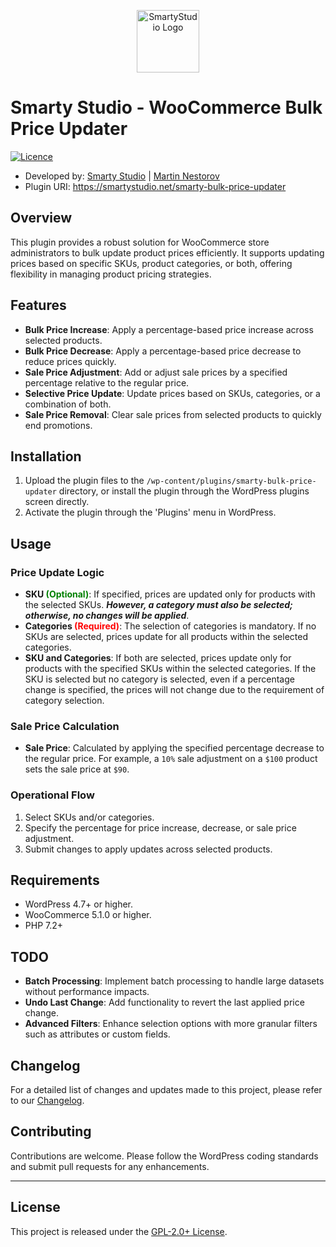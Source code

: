 <p align="center"><a href="https://smartystudio.net" target="_blank"><img src="https://smartystudio.net/wp-content/uploads/2023/06/smarty-green-logo-small.png" width="100" alt="SmartyStudio Logo"></a></p>

# Smarty Studio - WooCommerce Bulk Price Updater

[![Licence](https://img.shields.io/badge/LICENSE-GPL2.0+-blue)](./LICENSE)

- Developed by: [Smarty Studio](https://smartystudio.net) | [Martin Nestorov](https://github.com/mnestorov)
- Plugin URI: https://smartystudio.net/smarty-bulk-price-updater

## Overview

This plugin provides a robust solution for WooCommerce store administrators to bulk update product prices efficiently. It supports updating prices based on specific SKUs, product categories, or both, offering flexibility in managing product pricing strategies.

## Features

- **Bulk Price Increase**: Apply a percentage-based price increase across selected products.
- **Bulk Price Decrease**: Apply a percentage-based price decrease to reduce prices quickly.
- **Sale Price Adjustment**: Add or adjust sale prices by a specified percentage relative to the regular price.
- **Selective Price Update**: Update prices based on SKUs, categories, or a combination of both.
- **Sale Price Removal**: Clear sale prices from selected products to quickly end promotions.

## Installation

1. Upload the plugin files to the `/wp-content/plugins/smarty-bulk-price-updater` directory, or install the plugin through the WordPress plugins screen directly.
2. Activate the plugin through the 'Plugins' menu in WordPress.

## Usage

### Price Update Logic

- **SKU <span style="color:green">(Optional)</span>**: If specified, prices are updated only for products with the selected SKUs. **_However, a category must also be selected; otherwise, no changes will be applied_**.
- **Categories <span style="color:red">(Required)</span>**: The selection of categories is mandatory. If no SKUs are selected, prices update for all products within the selected categories.
- **SKU and Categories**: If both are selected, prices update only for products with the specified SKUs within the selected categories. If the SKU is selected but no category is selected, even if a percentage change is specified, the prices will not change due to the requirement of category selection.

### Sale Price Calculation

- **Sale Price**: Calculated by applying the specified percentage decrease to the regular price. For example, a `10%` sale adjustment on a `$100` product sets the sale price at `$90`.

### Operational Flow

1. Select SKUs and/or categories.
2. Specify the percentage for price increase, decrease, or sale price adjustment.
3. Submit changes to apply updates across selected products.

## Requirements

- WordPress 4.7+ or higher.
- WooCommerce 5.1.0 or higher.
- PHP 7.2+

## TODO

- **Batch Processing**: Implement batch processing to handle large datasets without performance impacts.
- **Undo Last Change**: Add functionality to revert the last applied price change.
- **Advanced Filters**: Enhance selection options with more granular filters such as attributes or custom fields.

## Changelog

For a detailed list of changes and updates made to this project, please refer to our [Changelog](./CHANGELOG.md).

## Contributing

Contributions are welcome. Please follow the WordPress coding standards and submit pull requests for any enhancements.

---

## License

This project is released under the [GPL-2.0+ License](http://www.gnu.org/licenses/gpl-2.0.txt).